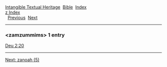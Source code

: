 [Intangible Textual Heritage](../../index)  [Bible](../index) 
[Index](index)   
[z Index](_z_)  
  [Previous](c12719)  [Next](c12721) 

------------------------------------------------------------------------

### &lt;zamzummims&gt; 1 entry

[Deu 2:20](../kjv/deu002.htm#020)  

------------------------------------------------------------------------

[Next: zanoah (5)](c12721)
